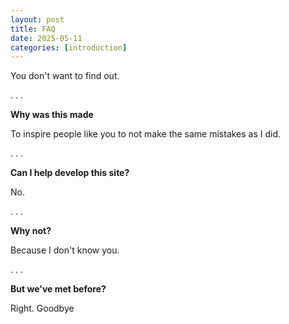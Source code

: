 ```yaml
---
layout: post
title: FAQ
date: 2025-05-11
categories: [introduction]
---
```


You don't want to find out.

.
.
.

<strong style="font-size:1em;">Why was this made </strong>

To inspire people like you to not make the same mistakes as I did.

.
.
.

<strong style="font-size:1em;">Can I help develop this site? </strong>

  No.
  
.
.
.

<strong style="font-size:1em;">Why not?</strong>

  Because I don't know you.
  
.
.
.

<strong style="font-size:1em;">But we've met before? </strong>

  Right. Goodbye

